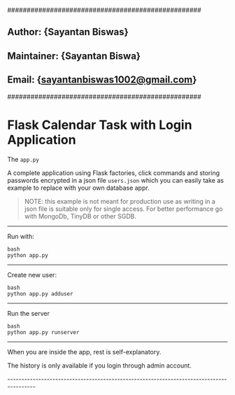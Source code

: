 ##################################################
## Author: {Sayantan Biswas}
## Maintainer: {Sayantan Biswa}
## Email: {sayantanbiswas1002@gmail.com}
##################################################


# Flask Calendar Task with Login Application

The `app.py`

A complete application using Flask factories, click commands and storing
passwords encrypted in a json file `users.json` which you can easily take
as example to replace with your own database appr.

> NOTE: this example is not meant for production use as writing in a json file is suitable only for single access.
> For better performance go with MongoDb, TinyDB or other SGDB.

----------------------------------------------
Run with:

```
bash
python app.py
```
-----------------------------------------------
Create new user:

```
bash
python app.py adduser
```
-----------------------------------------------
Run the server

```
bash
python app.py runserver
```
-----------------------------------------------
When you are inside the app, rest is self-explanatory.

The history is only available if you login through admin account.

----------------------------------------------<THANK YOU>------------------------------------------
